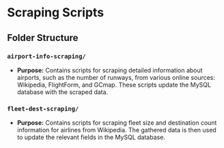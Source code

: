 # Scraping Scripts

## Folder Structure

### `airport-info-scraping/`

- **Purpose:** Contains scripts for scraping detailed information about airports, such as the number of runways, from various online sources: Wikipedia, FlightForm, and GCmap. These scripts update the MySQL database with the scraped data.

### `fleet-dest-scraping/`

- **Purpose:** Contains scripts for scraping fleet size and destination count information for airlines from Wikipedia. The gathered data is then used to update the relevant fields in the MySQL database.